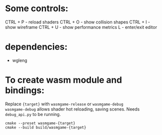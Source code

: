 # Some controls:
CTRL + P - reload shaders
CTRL + O - show collision shapes
CTRL + I - show wireframe
CTRL + U - show performance metrics
L - enter/exit editor

# dependencies:
- wgleng

# To create wasm module and bindings:
Replace `{target}` with `wasmgame-release` or `wasmgame-debug`  
`wasmgame-debug` allows shader hot reloading, saving scenes. Needs `debug_api.py` to be running.  
```
cmake --preset wasmgame-{target}
cmake --build build/wasmgame-{target}
```